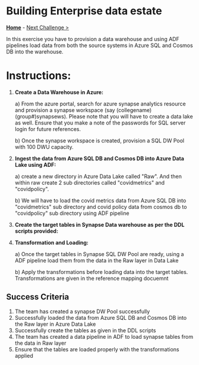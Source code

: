# Building Enterprise data estate

**[Home](../README.md)** - [Next Challenge >](./02-Provision.md)

In this exercise you have to provision a data warehouse and using ADF pipelines load data from both the source systems in Azure SQL and Cosmos DB into the warehouse.


# Instructions:

1. **Create a Data Warehouse in Azure:**

   a) From the azure portal, search for azure synapse analytics resource and provision a synapse workspace (say (collegename)(group#)synapsews). Please note that you will have to create a data lake as well. Ensure that you make a note of the passwords for SQL server login for future references. 
   
   b) Once the synapse workspace is created, provision a SQL DW Pool with 100 DWU capacity. 

2. **Ingest the data from Azure SQL DB and Cosmos DB into Azure Data Lake using ADF:**

   a) create a new directory in Azure Data Lake called "Raw". And then within raw create 2 sub directories called "covidmetrics" and "covidpolicy". 
   
   b) We will have to load the covid metrics data from Azure SQL DB into "covidmetrics" sub directory and covid policy data from cosmos db to "covidpolicy" sub directory using ADF pipeline

3. **Create the target tables in Synapse Data warehouse as per the DDL scripts provided:** 


4. **Transformation and Loading:**

   a) Once the target tables in Synapse SQL DW Pool are ready, using a ADF pipeline load them from the data in the Raw layer in Data Lake
   
   b) Apply the transformations before loading data into the target tables. Transformations are given in the reference mapping docuemnt 


## Success Criteria 

1. The team has created a synapse DW Pool successfully
2. Successfully loaded the data from Azure SQL DB and Cosmos DB into the Raw layer in Azure Data Lake
3. Successfully create the tables as given in the DDL scripts
4. The team has created a data pipeline in ADF to load synapse tables from the data in Raw layer
5. Ensure that the tables are loaded properly with the transformations applied
